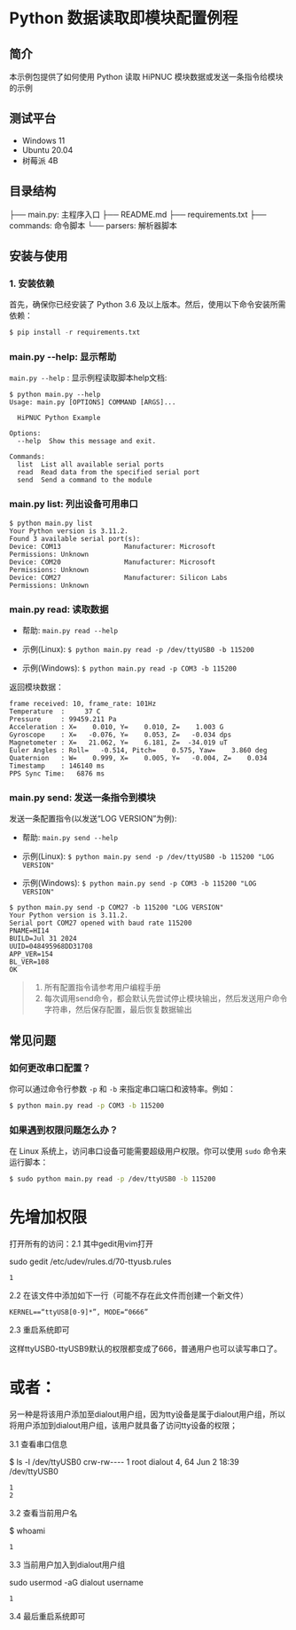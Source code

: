# Python 数据读取即模块配置例程 #

## 简介

本示例包提供了如何使用 Python 读取 HiPNUC 模块数据或发送一条指令给模块的示例


## 测试平台

- Windows 11
- Ubuntu 20.04
- 树莓派 4B

## 目录结构

├── main.py: 主程序入口
├── README.md
├── requirements.txt
├── commands: 命令脚本
└── parsers: 解析器脚本

## 安装与使用

### 1. 安装依赖

首先，确保你已经安装了 Python 3.6 及以上版本。然后，使用以下命令安装所需依赖：

```python
$ pip install -r requirements.txt
```

### main.py --help: 显示帮助

`main.py --help` : 显示例程读取脚本help文档:

```
$ python main.py --help
Usage: main.py [OPTIONS] COMMAND [ARGS]...

  HiPNUC Python Example

Options:
  --help  Show this message and exit.

Commands:
  list  List all available serial ports
  read  Read data from the specified serial port
  send  Send a command to the module
```

### main.py list: 列出设备可用串口

```
$ python main.py list
Your Python version is 3.11.2.
Found 3 available serial port(s):
Device: COM13                Manufacturer: Microsoft            Permissions: Unknown
Device: COM20                Manufacturer: Microsoft            Permissions: Unknown
Device: COM27                Manufacturer: Silicon Labs         Permissions: Unknown

```

### main.py read: 读取数据

* 帮助: `main.py read --help`

* 示例(Linux): `$ python main.py read -p /dev/ttyUSB0 -b 115200`

* 示例(Windows): `$ python main.py read -p COM3 -b 115200`

返回模块数据：

  ```
  frame received: 10, frame_rate: 101Hz
  Temperature  :     37 C
  Pressure     : 99459.211 Pa
  Acceleration : X=    0.010, Y=    0.010, Z=    1.003 G
  Gyroscope    : X=   -0.076, Y=    0.053, Z=   -0.034 dps
  Magnetometer : X=   21.062, Y=    6.181, Z=  -34.019 uT
  Euler Angles : Roll=   -0.514, Pitch=    0.575, Yaw=    3.860 deg
  Quaternion   : W=    0.999, X=    0.005, Y=   -0.004, Z=    0.034
  Timestamp    : 146140 ms
  PPS Sync Time:   6876 ms
  ```

### main.py send: 发送一条指令到模块

发送一条配置指令(以发送“LOG VERSION”为例):

* 帮助: `main.py send --help`

* 示例(Linux): `$ python main.py send -p /dev/ttyUSB0 -b 115200 "LOG VERSION"` 

* 示例(Windows): `$ python main.py send -p COM3 -b 115200 "LOG VERSION"`

```
$ python main.py send -p COM27 -b 115200 "LOG VERSION"
Your Python version is 3.11.2.
Serial port COM27 opened with baud rate 115200
PNAME=HI14
BUILD=Jul 31 2024
UUID=048495968DD31708
APP_VER=154
BL_VER=108
OK
```

> 1. 所有配置指令请参考用户编程手册
> 2. 每次调用send命令，都会默认先尝试停止模块输出，然后发送用户命令字符串，然后保存配置，最后恢复数据输出

## 常见问题

### 如何更改串口配置？

你可以通过命令行参数 `-p` 和 `-b` 来指定串口端口和波特率。例如：

```bash
$ python main.py read -p COM3 -b 115200
```

### 如果遇到权限问题怎么办？

在 Linux 系统上，访问串口设备可能需要超级用户权限。你可以使用 `sudo` 命令来运行脚本：

```bash
$ sudo python main.py read -p /dev/ttyUSB0 -b 115200
```
# 先增加权限
打开所有的访问：2.1 其中gedit用vim打开

sudo gedit /etc/udev/rules.d/70-ttyusb.rules

    1

2.2 在该文件中添加如下一行（可能不存在此文件而创建一个新文件）

    KERNEL==“ttyUSB[0-9]*”, MODE=“0666”

2.3 重启系统即可

这样ttyUSB0-ttyUSB9默认的权限都变成了666，普通用户也可以读写串口了。
# 或者：
另一种是将该用户添加至dialout用户组，因为tty设备是属于dialout用户组，所以将用户添加到dialout用户组，该用户就具备了访问tty设备的权限；

3.1 查看串口信息

$ ls -l /dev/ttyUSB0
crw-rw---- 1 root dialout 4, 64 Jun  2 18:39 /dev/ttyUSB0

    1
    2

3.2 查看当前用户名

$ whoami

    1

3.3 当前用户加入到dialout用户组

sudo usermod -aG dialout username

    1

3.4 最后重启系统即可

